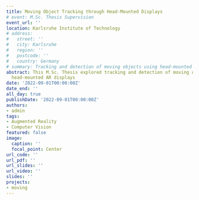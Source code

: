 ```yaml
---
title: Moving Object Tracking through Head-Mounted Displays
# event: M.Sc. Thesis Supervision
event_url: ''
location: Karlsruhe Institute of Technology
# address:
#   street: ''
#   city: Karlsruhe
#   region: ''
#   postcode: ''
#   country: Germany
# summary: Tracking and detection of moving objects using head-mounted AR displays
abstract: This M.Sc. Thesis explored tracking and detection of moving objects using
  head-mounted AR displays
date: '2022-09-01T00:00:00Z'
date_end: ''
all_day: true
publishDate: '2022-09-01T00:00:00Z'
authors:
- admin
tags:
- Augmented Reality
- Computer Vision
featured: false
image:
  caption: ''
  focal_point: Center
url_code: ''
url_pdf: ''
url_slides: ''
url_video: ''
slides: ''
projects:
- moving
---
```

